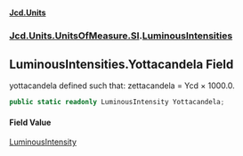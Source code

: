 #### [Jcd.Units](index 'index')
### [Jcd.Units.UnitsOfMeasure.SI](Jcd.Units.UnitsOfMeasure.SI 'Jcd.Units.UnitsOfMeasure.SI').[LuminousIntensities](LuminousIntensities 'Jcd.Units.UnitsOfMeasure.SI.LuminousIntensities')

## LuminousIntensities.Yottacandela Field

yottacandela defined such that: zettacandela = Ycd × 1000.0.

```csharp
public static readonly LuminousIntensity Yottacandela;
```

#### Field Value
[LuminousIntensity](LuminousIntensity 'Jcd.Units.UnitTypes.LuminousIntensity')